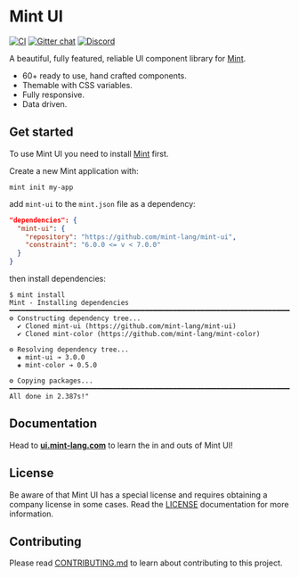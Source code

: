 # Mint UI

[![CI](https://github.com/mint-lang/mint-ui/actions/workflows/ci.yml/badge.svg)](https://github.com/mint-lang/mint-ui/actions/workflows/ci.yml)
[![Gitter chat](https://badges.gitter.im/gitterHQ/gitter.svg)](https://gitter.im/mint-lang/Lobby)
[![Discord](https://img.shields.io/discord/698214718241767445)](https://discord.gg/NXFUJs2)

A beautiful, fully featured, reliable UI component library for [Mint](https://www.mint-lang.com).

* 60+ ready to use, hand crafted components.
* Themable with CSS variables.
* Fully responsive.
* Data driven.

## Get started

To use Mint UI you need to install [Mint](https://www.mint-lang.com/install) first.

Create a new Mint application with:

```console
mint init my-app
```

add `mint-ui` to the `mint.json` file as a dependency:

```json
"dependencies": {
  "mint-ui": {
    "repository": "https://github.com/mint-lang/mint-ui",
    "constraint": "6.0.0 <= v < 7.0.0"
  }
}
```

then install dependencies:

```console
$ mint install
Mint - Installing dependencies
━━━━━━━━━━━━━━━━━━━━━━━━━━━━━━━━━━━━━━━━━━━━━━━━━━━━━━━━━━━━━━━━━━━━━━━━━━━━━━━━
⚙ Constructing dependency tree...
  ✔ Cloned mint-ui (https://github.com/mint-lang/mint-ui)
  ✔ Cloned mint-color (https://github.com/mint-lang/mint-color)

⚙ Resolving dependency tree...
  ◈ mint-ui ➔ 3.0.0
  ◈ mint-color ➔ 0.5.0

⚙ Copying packages...
━━━━━━━━━━━━━━━━━━━━━━━━━━━━━━━━━━━━━━━━━━━━━━━━━━━━━━━━━━━━━━━━━━━━━━━━━━━━━━━━
All done in 2.387s!"
```

## Documentation

Head to [**ui.mint-lang.com**](https://ui.mint-lang.com) to learn the in and outs of Mint UI!

## License

Be aware of that Mint UI has a special license and requires obtaining a company license in some cases. Read the [LICENSE](LICENSE.md) documentation for more information.

## Contributing

Please read [CONTRIBUTING.md](CONTRIBUTING.md) to learn about contributing to this project.
